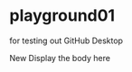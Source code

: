 # playground01
for testing out GitHub Desktop
<!DOCTYPE html>
<html>
	<head>
		<title>My first web page!</title>
	</head>
	<body>
		New Display the body here
	</body>
</html>
